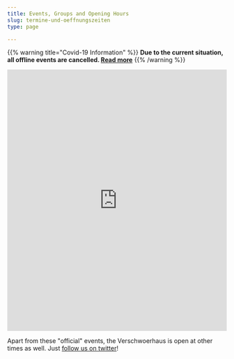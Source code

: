 ```yaml
---
title: Events, Groups and Opening Hours
slug: termine-und-oeffnungszeiten
type: page

---
```


{{% warning title="Covid-19 Information" %}}
**Due to the current situation, all offline events are cancelled. [Read more][1]**
{{% /warning %}}


<iframe style="border-width: 0;" src="https://calendar.google.com/calendar/embed?mode=AGENDA&height=600&wkst=2&bgcolor=%23FFFFFF&src=slaun4l80uh2s0ototiol4qkgo%40group.calendar.google.com&color=%23B1440E&ctz=Europe%2FBerlin" width="100%" height="600" frameborder="0" scrolling="no"></iframe>

Apart from these "official" events, the Verschwoerhaus is open at other times as well. Just [follow us on twitter][2]!

  [1]: http://verschwoerhaus.de/en/17.10.-absage-aller-veranstaltungen-wegen-infektionsgeschehen/
  [2]: https://twitter.com/verschwoerhaus
